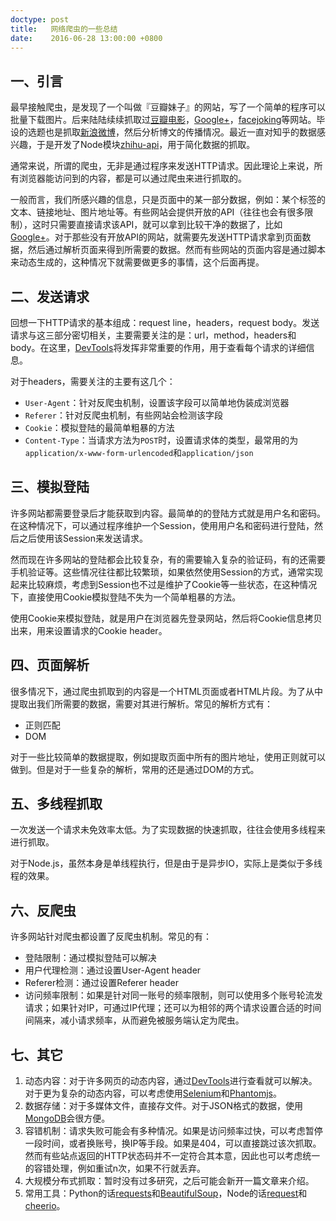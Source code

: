 ```yaml
---
doctype: post
title:   网络爬虫的一些总结
date:    2016-06-28 13:00:00 +0800
---
```


## 一、引言

最早接触爬虫，是发现了一个叫做『豆瓣妹子』的网站，写了一个简单的程序可以批量下载图片。后来陆陆续续抓取过[豆瓣电影](https://movie.douban.com/)，[Google+](https://plus.google.com/)，[facejoking](http://www.facejoking.com/)等网站。毕设的选题也是抓取[新浪微博](http://weibo.com/)，然后分析博文的传播情况。最近一直对知乎的数据感兴趣，于是开发了Node模块[zhihu-api](https://github.com/syaning/zhihu-api)，用于简化数据的抓取。

通常来说，所谓的爬虫，无非是通过程序来发送HTTP请求。因此理论上来说，所有浏览器能访问到的内容，都是可以通过爬虫来进行抓取的。

一般而言，我们所感兴趣的信息，只是页面中的某一部分数据，例如：某个标签的文本、链接地址、图片地址等。有些网站会提供开放的API（往往也会有很多限制），这时只需要直接请求该API，就可以拿到比较干净的数据了，比如[Google+](https://developers.google.com/+/web/api/rest/)。对于那些没有开放API的网站，就需要先发送HTTP请求拿到页面数据，然后通过解析页面来得到所需要的数据。然而有些网站的页面内容是通过脚本来动态生成的，这种情况下就需要做更多的事情，这个后面再提。

## 二、发送请求

回想一下HTTP请求的基本组成：request line，headers，request body。发送请求与这三部分密切相关，主要需要关注的是：url，method，headers和body。在这里，[DevTools](https://developer.chrome.com/devtools)将发挥非常重要的作用，用于查看每个请求的详细信息。

对于headers，需要关注的主要有这几个：

- `User-Agent`：针对反爬虫机制，设置该字段可以简单地伪装成浏览器
- `Referer`：针对反爬虫机制，有些网站会检测该字段
- `Cookie`：模拟登陆的最简单粗暴的方法
- `Content-Type`：当请求方法为`POST`时，设置请求体的类型，最常用的为`application/x-www-form-urlencoded`和`application/json`

## 三、模拟登陆

许多网站都需要登录后才能获取到内容。最简单的的登陆方式就是用户名和密码。在这种情况下，可以通过程序维护一个Session，使用用户名和密码进行登陆，然后之后使用该Session来发送请求。

然而现在许多网站的登陆都会比较复杂，有的需要输入复杂的验证码，有的还需要手机验证等。这些情况往往都比较繁琐，如果依然使用Session的方式，通常实现起来比较麻烦，考虑到Session也不过是维护了Cookie等一些状态，在这种情况下，直接使用Cookie模拟登陆不失为一个简单粗暴的方法。

使用Cookie来模拟登陆，就是用户在浏览器先登录网站，然后将Cookie信息拷贝出来，用来设置请求的Cookie header。

## 四、页面解析

很多情况下，通过爬虫抓取到的内容是一个HTML页面或者HTML片段。为了从中提取出我们所需要的数据，需要对其进行解析。常见的解析方式有：

- 正则匹配
- DOM

对于一些比较简单的数据提取，例如提取页面中所有的图片地址，使用正则就可以做到。但是对于一些复杂的解析，常用的还是通过DOM的方式。

## 五、多线程抓取

一次发送一个请求未免效率太低。为了实现数据的快速抓取，往往会使用多线程来进行抓取。

对于Node.js，虽然本身是单线程执行，但是由于是异步IO，实际上是类似于多线程的效果。

## 六、反爬虫

许多网站针对爬虫都设置了反爬虫机制。常见的有：

- 登陆限制：通过模拟登陆可以解决
- 用户代理检测：通过设置User-Agent header
- Referer检测：通过设置Referer header
- 访问频率限制：如果是针对同一账号的频率限制，则可以使用多个账号轮流发请求；如果针对IP，可通过IP代理；还可以为相邻的两个请求设置合适的时间间隔来，减小请求频率，从而避免被服务端认定为爬虫。

## 七、其它

1. 动态内容：对于许多网页的动态内容，通过[DevTools](https://developer.chrome.com/devtools)进行查看就可以解决。对于更为复杂的动态内容，可以考虑使用[Selenium](http://www.seleniumhq.org/)和[Phantomjs](http://phantomjs.org/)。
2. 数据存储：对于多媒体文件，直接存文件。对于JSON格式的数据，使用[MongoDB](https://www.mongodb.com/)会很方便。
3. 容错机制：请求失败可能会有多种情况。如果是访问频率过快，可以考虑暂停一段时间，或者换账号，换IP等手段。如果是404，可以直接跳过该次抓取。然而有些站点返回的HTTP状态码并不一定符合其本意，因此也可以考虑统一的容错处理，例如重试n次，如果不行就丢弃。
4. 大规模分布式抓取：暂时没有过多研究，之后可能会新开一篇文章来介绍。
5. 常用工具：Python的话[requests](http://docs.python-requests.org/en/master/)和[BeautifulSoup](https://www.crummy.com/software/BeautifulSoup/)，Node的话[request](https://github.com/request/request)和[cheerio](https://github.com/cheeriojs/cheerio)。
